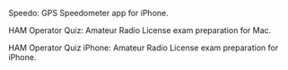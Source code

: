 Speedo: GPS Speedometer app for iPhone.

HAM Operator Quiz: Amateur Radio License exam preparation for Mac.

HAM Operator Quiz iPhone: Amateur Radio License exam preparation for iPhone.
